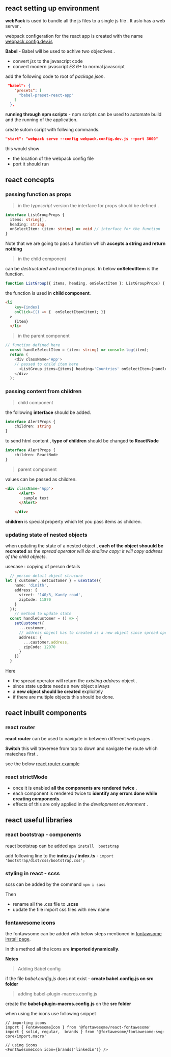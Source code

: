 ## react setting up environment 

**webPack** is used to bundle all the js files to a single js file . It aslo has a web server . 

webpack configeration for the react app is created with the name [webpack.config.dev.js](https://gist.github.com/dinith72/d0473ad18aa5387b0cfe503d5b847138)

**Babel** - Babel will be used to achive two objectives . 
- convert *jsx* to the javascript code 
- convert modern javascript *ES 6+* to normal javascript

add the following code to root of *package.json*. 

``` json
 "babel": {
    "presets": [
      "babel-preset-react-app" 
    ]
  },
```
**running through npm scripts** - npm scripts can be used to automate build and the running of the application. 

create sutom script with follwing commands. 

``` json 
"start": "webpack serve --config webpack.config.dev.js --port 3000" 
```
this would show 
- the location of the webpack config file 
- port it should run 

## react concepts 

### passing function as props 

> in the *typescript* version the interface for props should be defined . 

``` ts
interface ListGroupProps {
  items: string[],
  heading: string,
  onSelectItem: (item: string) => void // interface for the function
}
```
Note that we are going to pass a function which **accepts a string and return nothing**

> in the child component 

can be *destructured* and imported in props. In below **onSelectItem** is the function. 
```  ts
function ListGroup({ items, heading, onSelectItem }: ListGroupProps) { ....}
```

the function is used in **child component**. 

``` html
<li   
    key={index}
    onClick={() => {  onSelectItem(item); }}
  >
    {item}
  </li>
```

> in the parent component

``` ts
// function defined here 
  const handleSelectItem = (item: string) => console.log(item); 
  return (
    <div className='App'>
    // passed to child item here 
      <ListGroup items={items} heading='Countries' onSelectItem={handleSelectItem} />
    </div>
  );
```

### passing content from children

> child component

the following **interface** should be added. 
``` ts
interface AlertProps {
    children: string
}
```

to send html content , **type of children** should be changed **to ReactNode** 

``` ts
interface AlertProps {
    children: ReactNode
}
```

> parent component 

values can be passed as children. 

``` html
<div className='App'>
      <Alert>
        sample text
      </Alert>

    </div>
```


**children** is special property which let you pass items as children.

### updating state of nested objects 

when updating the state of a nested object , **each of the object shouuld be recreated** as the *spread operator will do shallow copy: it will copy address of the child objects*.

usecase : copying of person details 

``` ts 
  // person detail object strucure 
let { customer, setCustomer } = useState({
    name: 'dinith',
    address: {
      street: '140/3, Kandy road',
      zipCode: 11870
    }
  });
    // method to update state
  const handleCustomer = () => {
    setCustomer({
      ...customer,
      // address object has to created as a new object since spread operator will point to same object
      address: {
        ...customer.address,
        zipCode: 12070
      }
    })
  }
  ```
Here 
 - the spread operator will return the *existing address* object . 
 - since state update needs a new object always 
 - a **new object should be created** explicitely
 - if there are multiple objects this should be done.
## react inbuilt components 

### react router 

**react router** can be used to navigate in between different web pages . 

**Switch** this will traverese from top to down and navigate the route which mateches first . 

see the below [react router example](https://gist.github.com/dinith72/aaffbfb2ae1d0609ee1058e9f5decfbf)

### react strictMode

- once it is enabled **all the components are rendered twice** .
- each component is rendered twice to **identify any errors done while creating components**. 
 - effects of this are only applied in the *development environment* .



## react useful libraries  

### react bootstrap - components 

react bootstrap can be added ``` npm install  bootstrap ```

add following line to the **index.js / index.ts** - ```import 'bootstrap/dist/css/bootstrap.css';```


### styling in react - scss 

scss can be added by the command ``` npm i sass ```

Then

- rename all the .css file to **.scss**
- update the file import css files with new name 


### fontawesome icons 

the fontawsome can be added with below steps mentioned in [fontawsome install page](https://fontawesome.com/v6/docs/web/use-with/react/). 

In this method all the icons are **imported dynamically**.

**Notes** 

> Adding Babel config

if the file *babel.config.js* does not exist - **create babel.config.js on src folder**

> adding babel-plugin-macros.config.js

create the **babel-plugin-macros.config.js** on the **src folder**

 when using the icons use following snippet 

 ```JSX
// importing icons 
import { FontAwesomeIcon } from '@fortawesome/react-fontawesome'
import { solid, regular,  brands } from '@fortawesome/fontawesome-svg-core/import.macro'

// using icons 
 <FontAwesomeIcon icon={brands('linkedin')} />
```

